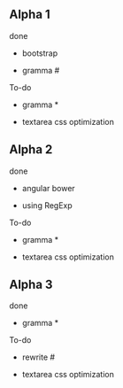 ## Alpha 1

done

* bootstrap

* gramma #

To-do

* gramma *

* textarea css optimization

## Alpha 2

done 

* angular bower

* using RegExp

To-do

* gramma *

* textarea css optimization

## Alpha 3

done 

* gramma *

To-do

* rewrite #

* textarea css optimization